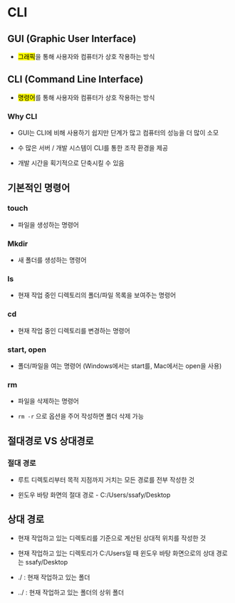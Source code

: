 # CLI

## GUI (Graphic User Interface)

- <mark>그래픽</mark>을 통해 사용자와 컴퓨터가 상호 작용하는 방식

## CLI (Command Line Interface)

- <mark>명령어</mark>를 통해 사용자와 컴퓨터가 상호 작용하는 방식

### Why CLI

- GUI는 CLI에 비해 사용하기 쉽지만 단계가 많고 컴퓨터의 성능을 더 많이 소모

- 수 많은 서버 / 개발 시스템이 CLI를 통한 조작 환경을 제공

- 개발 시간을 획기적으로 단축시킬 수 있음

## 기본적인 명령어

### touch

- 파일을 생성하는 명령어

### Mkdir

- 새 폴더를 생성하는 명령어

### ls

- 현재 작업 중인 디렉토리의 폴더/파일 목록을 보여주는 명령어

### cd

- 현재 작업 중인 디렉토리를 변경하는 명령어

### start, open

- 폴더/파일을 여는 명령어 (Windows에서는 start를, Mac에서는 open을 사용)

### rm

- 파일을 삭제하는 명령어

- `rm -r` 으로 옵션을 주어 작성하면 폴더 삭제 가능

## 절대경로 VS 상대경로

### 절대 경로

- 루트 디렉토리부터 목적 지점까지 거치는 모든 경로를 전부 작성한 것

- 윈도우 바탕 화면의 절대 경로 - C:/Users/ssafy/Desktop

## 상대 경로

- 현재 작업하고 있는 디렉토리를 기준으로 계산된 상대적 위치를 작성한 것

- 현재 작업하고 있는 디렉토리가 C:/Users일 때 윈도우 바탕 화면으로의 상대 경로는 ssafy/Desktop

- ./ : 현재 작업하고 있는 폴더

- ../ : 현재 작업하고 있는 폴더의 상위 폴더
